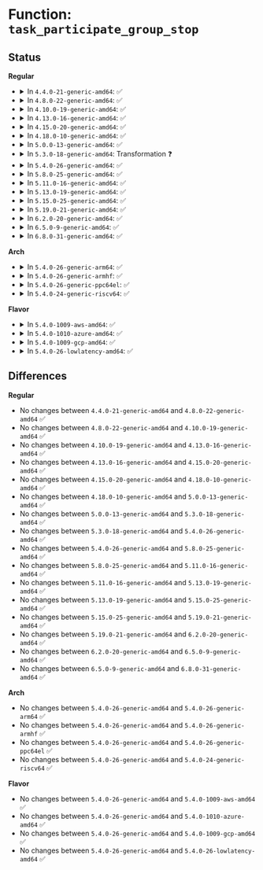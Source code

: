 # Function: <code>task_participate_group_stop</code>

## Status
<b>Regular</b>
<ul>
<li>
<details>
<summary>In <code>4.4.0-21-generic-amd64</code>: ✅</summary>

```c
bool task_participate_group_stop(struct task_struct * task)
```

```json
{
  "name": "task_participate_group_stop",
  "collision_type": "Unique Static",
  "inline_type": "No",
  "funcs": [
    {
      "addr": 18446744071579425456,
      "name": "task_participate_group_stop",
      "external": false,
      "loc": "kernel/signal.c:329",
      "file": "kernel/signal.c",
      "inline": "seen, unknown",
      "caller_inline": [],
      "caller_func": [
        "kernel/signal.c:ptrace_stop",
        "kernel/signal.c:do_signal_stop",
        "kernel/signal.c:exit_signals"
      ]
    }
  ],
  "symbols": [
    {
      "addr": 18446744071579425456,
      "name": "task_participate_group_stop",
      "section": ".text",
      "bind": "STB_LOCAL",
      "size": 200
    }
  ]
}
```
</details>
</li>
<li>
<details>
<summary>In <code>4.8.0-22-generic-amd64</code>: ✅</summary>

```c
bool task_participate_group_stop(struct task_struct * task)
```

```json
{
  "name": "task_participate_group_stop",
  "collision_type": "Unique Static",
  "inline_type": "No",
  "funcs": [
    {
      "addr": 18446744071579437872,
      "name": "task_participate_group_stop",
      "external": false,
      "loc": "kernel/signal.c:329",
      "file": "kernel/signal.c",
      "inline": "seen, unknown",
      "caller_inline": [],
      "caller_func": [
        "kernel/signal.c:exit_signals",
        "kernel/signal.c:do_signal_stop",
        "kernel/signal.c:ptrace_stop"
      ]
    }
  ],
  "symbols": [
    {
      "addr": 18446744071579437872,
      "name": "task_participate_group_stop",
      "section": ".text",
      "bind": "STB_LOCAL",
      "size": 200
    }
  ]
}
```
</details>
</li>
<li>
<details>
<summary>In <code>4.10.0-19-generic-amd64</code>: ✅</summary>

```c
bool task_participate_group_stop(struct task_struct * task)
```

```json
{
  "name": "task_participate_group_stop",
  "collision_type": "Unique Static",
  "inline_type": "No",
  "funcs": [
    {
      "addr": 18446744071579458208,
      "name": "task_participate_group_stop",
      "external": false,
      "loc": "kernel/signal.c:329",
      "file": "kernel/signal.c",
      "inline": "seen, unknown",
      "caller_inline": [],
      "caller_func": [
        "kernel/signal.c:exit_signals",
        "kernel/signal.c:do_signal_stop",
        "kernel/signal.c:ptrace_stop"
      ]
    }
  ],
  "symbols": [
    {
      "addr": 18446744071579458208,
      "name": "task_participate_group_stop",
      "section": ".text",
      "bind": "STB_LOCAL",
      "size": 235
    }
  ]
}
```
</details>
</li>
<li>
<details>
<summary>In <code>4.13.0-16-generic-amd64</code>: ✅</summary>

```c
bool task_participate_group_stop(struct task_struct * task)
```

```json
{
  "name": "task_participate_group_stop",
  "collision_type": "Unique Static",
  "inline_type": "No",
  "funcs": [
    {
      "addr": 18446744071579445936,
      "name": "task_participate_group_stop",
      "external": false,
      "loc": "kernel/signal.c:335",
      "file": "kernel/signal.c",
      "inline": "seen, unknown",
      "caller_inline": [],
      "caller_func": [
        "kernel/signal.c:exit_signals",
        "kernel/signal.c:do_signal_stop",
        "kernel/signal.c:ptrace_stop"
      ]
    }
  ],
  "symbols": [
    {
      "addr": 18446744071579445936,
      "name": "task_participate_group_stop",
      "section": ".text",
      "bind": "STB_LOCAL",
      "size": 132
    }
  ]
}
```
</details>
</li>
<li>
<details>
<summary>In <code>4.15.0-20-generic-amd64</code>: ✅</summary>

```c
bool task_participate_group_stop(struct task_struct * task)
```

```json
{
  "name": "task_participate_group_stop",
  "collision_type": "Unique Static",
  "inline_type": "No",
  "funcs": [
    {
      "addr": 18446744071579474320,
      "name": "task_participate_group_stop",
      "external": false,
      "loc": "kernel/signal.c:337",
      "file": "kernel/signal.c",
      "inline": "seen, unknown",
      "caller_inline": [],
      "caller_func": [
        "kernel/signal.c:exit_signals",
        "kernel/signal.c:do_signal_stop",
        "kernel/signal.c:ptrace_stop"
      ]
    }
  ],
  "symbols": [
    {
      "addr": 18446744071579474320,
      "name": "task_participate_group_stop",
      "section": ".text",
      "bind": "STB_LOCAL",
      "size": 132
    }
  ]
}
```
</details>
</li>
<li>
<details>
<summary>In <code>4.18.0-10-generic-amd64</code>: ✅</summary>

```c
bool task_participate_group_stop(struct task_struct * task)
```

```json
{
  "name": "task_participate_group_stop",
  "collision_type": "Unique Static",
  "inline_type": "No",
  "funcs": [
    {
      "addr": 18446744071579490656,
      "name": "task_participate_group_stop",
      "external": false,
      "loc": "kernel/signal.c:339",
      "file": "kernel/signal.c",
      "inline": "seen, unknown",
      "caller_inline": [],
      "caller_func": [
        "kernel/signal.c:exit_signals",
        "kernel/signal.c:do_signal_stop",
        "kernel/signal.c:ptrace_stop"
      ]
    }
  ],
  "symbols": [
    {
      "addr": 18446744071579490656,
      "name": "task_participate_group_stop",
      "section": ".text",
      "bind": "STB_LOCAL",
      "size": 132
    }
  ]
}
```
</details>
</li>
<li>
<details>
<summary>In <code>5.0.0-13-generic-amd64</code>: ✅</summary>

```c
bool task_participate_group_stop(struct task_struct * task)
```

```json
{
  "name": "task_participate_group_stop",
  "collision_type": "Unique Static",
  "inline_type": "No",
  "funcs": [
    {
      "addr": 18446744071579524128,
      "name": "task_participate_group_stop",
      "external": false,
      "loc": "kernel/signal.c:356",
      "file": "kernel/signal.c",
      "inline": "seen, unknown",
      "caller_inline": [],
      "caller_func": [
        "kernel/signal.c:exit_signals",
        "kernel/signal.c:do_signal_stop",
        "kernel/signal.c:ptrace_stop"
      ]
    }
  ],
  "symbols": [
    {
      "addr": 18446744071579524128,
      "name": "task_participate_group_stop",
      "section": ".text",
      "bind": "STB_LOCAL",
      "size": 132
    }
  ]
}
```
</details>
</li>
<li>
<details>
<summary>In <code>5.3.0-18-generic-amd64</code>: Transformation ❓</summary>

```c
bool task_participate_group_stop(struct task_struct * task)
```

```json
{
  "name": "task_participate_group_stop",
  "collision_type": "Unique Static",
  "inline_type": "No",
  "funcs": [
    {
      "addr": 0,
      "name": "task_participate_group_stop",
      "external": false,
      "loc": "kernel/signal.c:366",
      "file": "kernel/signal.c",
      "inline": "seen, unknown",
      "caller_inline": [],
      "caller_func": [
        "kernel/signal.c:exit_signals",
        "kernel/signal.c:do_signal_stop",
        "kernel/signal.c:ptrace_stop"
      ]
    }
  ],
  "symbols": [
    {
      "addr": 18446744071579543792,
      "name": "task_participate_group_stop",
      "section": ".text",
      "bind": "STB_LOCAL",
      "size": 132
    },
    {
      "addr": 18446744071579570031,
      "name": "task_participate_group_stop.cold",
      "section": ".text",
      "bind": "STB_LOCAL",
      "size": 22
    }
  ]
}
```
</details>
</li>
<li>
<details>
<summary>In <code>5.4.0-26-generic-amd64</code>: ✅</summary>

```c
bool task_participate_group_stop(struct task_struct * task)
```

```json
{
  "name": "task_participate_group_stop",
  "collision_type": "Unique Static",
  "inline_type": "No",
  "funcs": [
    {
      "addr": 18446744071579569904,
      "name": "task_participate_group_stop",
      "external": false,
      "loc": "kernel/signal.c:366",
      "file": "kernel/signal.c",
      "inline": "seen, unknown",
      "caller_inline": [],
      "caller_func": [
        "kernel/signal.c:exit_signals",
        "kernel/signal.c:do_signal_stop",
        "kernel/signal.c:ptrace_stop"
      ]
    }
  ],
  "symbols": [
    {
      "addr": 18446744071579569904,
      "name": "task_participate_group_stop",
      "section": ".text",
      "bind": "STB_LOCAL",
      "size": 132
    }
  ]
}
```
</details>
</li>
<li>
<details>
<summary>In <code>5.8.0-25-generic-amd64</code>: ✅</summary>

```c
bool task_participate_group_stop(struct task_struct * task)
```

```json
{
  "name": "task_participate_group_stop",
  "collision_type": "Unique Static",
  "inline_type": "No",
  "funcs": [
    {
      "addr": 18446744071579600256,
      "name": "task_participate_group_stop",
      "external": false,
      "loc": "kernel/signal.c:366",
      "file": "kernel/signal.c",
      "inline": "seen, unknown",
      "caller_inline": [],
      "caller_func": [
        "kernel/signal.c:exit_signals",
        "kernel/signal.c:do_signal_stop",
        "kernel/signal.c:ptrace_stop"
      ]
    }
  ],
  "symbols": [
    {
      "addr": 18446744071579600256,
      "name": "task_participate_group_stop",
      "section": ".text",
      "bind": "STB_LOCAL",
      "size": 198
    }
  ]
}
```
</details>
</li>
<li>
<details>
<summary>In <code>5.11.0-16-generic-amd64</code>: ✅</summary>

```c
bool task_participate_group_stop(struct task_struct * task)
```

```json
{
  "name": "task_participate_group_stop",
  "collision_type": "Unique Static",
  "inline_type": "No",
  "funcs": [
    {
      "addr": 18446744071579580464,
      "name": "task_participate_group_stop",
      "external": false,
      "loc": "kernel/signal.c:366",
      "file": "kernel/signal.c",
      "inline": "seen, unknown",
      "caller_inline": [],
      "caller_func": [
        "kernel/signal.c:exit_signals",
        "kernel/signal.c:do_signal_stop",
        "kernel/signal.c:ptrace_stop"
      ]
    }
  ],
  "symbols": [
    {
      "addr": 18446744071579580464,
      "name": "task_participate_group_stop",
      "section": ".text",
      "bind": "STB_LOCAL",
      "size": 198
    }
  ]
}
```
</details>
</li>
<li>
<details>
<summary>In <code>5.13.0-19-generic-amd64</code>: ✅</summary>

```c
bool task_participate_group_stop(struct task_struct * task)
```

```json
{
  "name": "task_participate_group_stop",
  "collision_type": "Unique Static",
  "inline_type": "No",
  "funcs": [
    {
      "addr": 18446744071579585872,
      "name": "task_participate_group_stop",
      "external": false,
      "loc": "kernel/signal.c:364",
      "file": "kernel/signal.c",
      "inline": "seen, unknown",
      "caller_inline": [],
      "caller_func": [
        "kernel/signal.c:exit_signals",
        "kernel/signal.c:do_signal_stop",
        "kernel/signal.c:ptrace_stop"
      ]
    }
  ],
  "symbols": [
    {
      "addr": 18446744071579585872,
      "name": "task_participate_group_stop",
      "section": ".text",
      "bind": "STB_LOCAL",
      "size": 198
    }
  ]
}
```
</details>
</li>
<li>
<details>
<summary>In <code>5.15.0-25-generic-amd64</code>: ✅</summary>

```c
bool task_participate_group_stop(struct task_struct * task)
```

```json
{
  "name": "task_participate_group_stop",
  "collision_type": "Unique Static",
  "inline_type": "No",
  "funcs": [
    {
      "addr": 18446744071579659776,
      "name": "task_participate_group_stop",
      "external": false,
      "loc": "kernel/signal.c:365",
      "file": "kernel/signal.c",
      "inline": "seen, unknown",
      "caller_inline": [],
      "caller_func": [
        "kernel/signal.c:exit_signals",
        "kernel/signal.c:do_signal_stop",
        "kernel/signal.c:ptrace_stop"
      ]
    }
  ],
  "symbols": [
    {
      "addr": 18446744071579659776,
      "name": "task_participate_group_stop",
      "section": ".text",
      "bind": "STB_LOCAL",
      "size": 198
    }
  ]
}
```
</details>
</li>
<li>
<details>
<summary>In <code>5.19.0-21-generic-amd64</code>: ✅</summary>

```c
bool task_participate_group_stop(struct task_struct * task)
```

```json
{
  "name": "task_participate_group_stop",
  "collision_type": "Unique Static",
  "inline_type": "No",
  "funcs": [
    {
      "addr": 18446744071579757632,
      "name": "task_participate_group_stop",
      "external": false,
      "loc": "kernel/signal.c:365",
      "file": "kernel/signal.c",
      "inline": "seen, unknown",
      "caller_inline": [],
      "caller_func": [
        "kernel/signal.c:exit_signals",
        "kernel/signal.c:do_signal_stop"
      ]
    }
  ],
  "symbols": [
    {
      "addr": 18446744071579757632,
      "name": "task_participate_group_stop",
      "section": ".text",
      "bind": "STB_LOCAL",
      "size": 225
    }
  ]
}
```
</details>
</li>
<li>
<details>
<summary>In <code>6.2.0-20-generic-amd64</code>: ✅</summary>

```c
bool task_participate_group_stop(struct task_struct * task)
```

```json
{
  "name": "task_participate_group_stop",
  "collision_type": "Unique Static",
  "inline_type": "No",
  "funcs": [
    {
      "addr": 18446744071579889616,
      "name": "task_participate_group_stop",
      "external": false,
      "loc": "kernel/signal.c:365",
      "file": "kernel/signal.c",
      "inline": "seen, unknown",
      "caller_inline": [],
      "caller_func": [
        "kernel/signal.c:exit_signals",
        "kernel/signal.c:do_signal_stop"
      ]
    }
  ],
  "symbols": [
    {
      "addr": 18446744071579889616,
      "name": "task_participate_group_stop",
      "section": ".text",
      "bind": "STB_LOCAL",
      "size": 225
    }
  ]
}
```
</details>
</li>
<li>
<details>
<summary>In <code>6.5.0-9-generic-amd64</code>: ✅</summary>

```c
bool task_participate_group_stop(struct task_struct * task)
```

```json
{
  "name": "task_participate_group_stop",
  "collision_type": "Unique Static",
  "inline_type": "No",
  "funcs": [
    {
      "addr": 18446744071579938800,
      "name": "task_participate_group_stop",
      "external": false,
      "loc": "kernel/signal.c:366",
      "file": "kernel/signal.c",
      "inline": "seen, unknown",
      "caller_inline": [],
      "caller_func": [
        "kernel/signal.c:exit_signals",
        "kernel/signal.c:do_signal_stop"
      ]
    }
  ],
  "symbols": [
    {
      "addr": 18446744071579938800,
      "name": "task_participate_group_stop",
      "section": ".text",
      "bind": "STB_LOCAL",
      "size": 225
    }
  ]
}
```
</details>
</li>
<li>
<details>
<summary>In <code>6.8.0-31-generic-amd64</code>: ✅</summary>

```c
bool task_participate_group_stop(struct task_struct * task)
```

```json
{
  "name": "task_participate_group_stop",
  "collision_type": "Unique Static",
  "inline_type": "No",
  "funcs": [
    {
      "addr": 18446744071579978752,
      "name": "task_participate_group_stop",
      "external": false,
      "loc": "kernel/signal.c:357",
      "file": "kernel/signal.c",
      "inline": "seen, unknown",
      "caller_inline": [],
      "caller_func": [
        "kernel/signal.c:exit_signals",
        "kernel/signal.c:do_signal_stop"
      ]
    }
  ],
  "symbols": [
    {
      "addr": 18446744071579978752,
      "name": "task_participate_group_stop",
      "section": ".text",
      "bind": "STB_LOCAL",
      "size": 225
    }
  ]
}
```
</details>
</li>
</ul>
<b>Arch</b>
<ul>
<li>
<details>
<summary>In <code>5.4.0-26-generic-arm64</code>: ✅</summary>

```c
bool task_participate_group_stop(struct task_struct * task)
```

```json
{
  "name": "task_participate_group_stop",
  "collision_type": "Unique Static",
  "inline_type": "No",
  "funcs": [
    {
      "addr": 18446603336490731920,
      "name": "task_participate_group_stop",
      "external": false,
      "loc": "kernel/signal.c:366",
      "file": "kernel/signal.c",
      "inline": "seen, unknown",
      "caller_inline": [],
      "caller_func": [
        "kernel/signal.c:exit_signals",
        "kernel/signal.c:do_signal_stop",
        "kernel/signal.c:ptrace_stop"
      ]
    }
  ],
  "symbols": [
    {
      "addr": 18446603336490731920,
      "name": "task_participate_group_stop",
      "section": ".text",
      "bind": "STB_LOCAL",
      "size": 184
    }
  ]
}
```
</details>
</li>
<li>
<details>
<summary>In <code>5.4.0-26-generic-armhf</code>: ✅</summary>

```c
bool task_participate_group_stop(struct task_struct * task)
```

```json
{
  "name": "task_participate_group_stop",
  "collision_type": "Unique Static",
  "inline_type": "No",
  "funcs": [
    {
      "addr": 3224784052,
      "name": "task_participate_group_stop",
      "external": false,
      "loc": "kernel/signal.c:366",
      "file": "kernel/signal.c",
      "inline": "seen, unknown",
      "caller_inline": [],
      "caller_func": [
        "kernel/signal.c:exit_signals",
        "kernel/signal.c:do_signal_stop",
        "kernel/signal.c:ptrace_stop"
      ]
    }
  ],
  "symbols": [
    {
      "addr": 3224784052,
      "name": "task_participate_group_stop",
      "section": ".text",
      "bind": "STB_LOCAL",
      "size": 276
    }
  ]
}
```
</details>
</li>
<li>
<details>
<summary>In <code>5.4.0-26-generic-ppc64el</code>: ✅</summary>

```c
bool task_participate_group_stop(struct task_struct * task)
```

```json
{
  "name": "task_participate_group_stop",
  "collision_type": "Unique Static",
  "inline_type": "No",
  "funcs": [
    {
      "addr": 13835058055283554560,
      "name": "task_participate_group_stop",
      "external": false,
      "loc": "kernel/signal.c:366",
      "file": "kernel/signal.c",
      "inline": "seen, unknown",
      "caller_inline": [],
      "caller_func": [
        "kernel/signal.c:exit_signals",
        "kernel/signal.c:do_signal_stop",
        "kernel/signal.c:ptrace_stop"
      ]
    }
  ],
  "symbols": [
    {
      "addr": 13835058055283554560,
      "name": "task_participate_group_stop",
      "section": ".text",
      "bind": "STB_LOCAL",
      "size": 248
    }
  ]
}
```
</details>
</li>
<li>
<details>
<summary>In <code>5.4.0-24-generic-riscv64</code>: ✅</summary>

```c
bool task_participate_group_stop(struct task_struct * task)
```

```json
{
  "name": "task_participate_group_stop",
  "collision_type": "Unique Static",
  "inline_type": "No",
  "funcs": [
    {
      "addr": 18446743936271442036,
      "name": "task_participate_group_stop",
      "external": false,
      "loc": "kernel/signal.c:366",
      "file": "kernel/signal.c",
      "inline": "seen, unknown",
      "caller_inline": [],
      "caller_func": [
        "kernel/signal.c:exit_signals",
        "kernel/signal.c:do_signal_stop",
        "kernel/signal.c:ptrace_stop"
      ]
    }
  ],
  "symbols": [
    {
      "addr": 18446743936271442036,
      "name": "task_participate_group_stop",
      "section": ".text",
      "bind": "STB_LOCAL",
      "size": 154
    }
  ]
}
```
</details>
</li>
</ul>
<b>Flavor</b>
<ul>
<li>
<details>
<summary>In <code>5.4.0-1009-aws-amd64</code>: ✅</summary>

```c
bool task_participate_group_stop(struct task_struct * task)
```

```json
{
  "name": "task_participate_group_stop",
  "collision_type": "Unique Static",
  "inline_type": "No",
  "funcs": [
    {
      "addr": 18446744071579546208,
      "name": "task_participate_group_stop",
      "external": false,
      "loc": "kernel/signal.c:366",
      "file": "kernel/signal.c",
      "inline": "seen, unknown",
      "caller_inline": [],
      "caller_func": [
        "kernel/signal.c:exit_signals",
        "kernel/signal.c:do_signal_stop",
        "kernel/signal.c:ptrace_stop"
      ]
    }
  ],
  "symbols": [
    {
      "addr": 18446744071579546208,
      "name": "task_participate_group_stop",
      "section": ".text",
      "bind": "STB_LOCAL",
      "size": 132
    }
  ]
}
```
</details>
</li>
<li>
<details>
<summary>In <code>5.4.0-1010-azure-amd64</code>: ✅</summary>

```c
bool task_participate_group_stop(struct task_struct * task)
```

```json
{
  "name": "task_participate_group_stop",
  "collision_type": "Unique Static",
  "inline_type": "No",
  "funcs": [
    {
      "addr": 18446744071579474944,
      "name": "task_participate_group_stop",
      "external": false,
      "loc": "kernel/signal.c:366",
      "file": "kernel/signal.c",
      "inline": "seen, unknown",
      "caller_inline": [],
      "caller_func": [
        "kernel/signal.c:exit_signals",
        "kernel/signal.c:do_signal_stop",
        "kernel/signal.c:ptrace_stop"
      ]
    }
  ],
  "symbols": [
    {
      "addr": 18446744071579474944,
      "name": "task_participate_group_stop",
      "section": ".text",
      "bind": "STB_LOCAL",
      "size": 132
    }
  ]
}
```
</details>
</li>
<li>
<details>
<summary>In <code>5.4.0-1009-gcp-amd64</code>: ✅</summary>

```c
bool task_participate_group_stop(struct task_struct * task)
```

```json
{
  "name": "task_participate_group_stop",
  "collision_type": "Unique Static",
  "inline_type": "No",
  "funcs": [
    {
      "addr": 18446744071579543488,
      "name": "task_participate_group_stop",
      "external": false,
      "loc": "kernel/signal.c:366",
      "file": "kernel/signal.c",
      "inline": "seen, unknown",
      "caller_inline": [],
      "caller_func": [
        "kernel/signal.c:exit_signals",
        "kernel/signal.c:do_signal_stop",
        "kernel/signal.c:ptrace_stop"
      ]
    }
  ],
  "symbols": [
    {
      "addr": 18446744071579543488,
      "name": "task_participate_group_stop",
      "section": ".text",
      "bind": "STB_LOCAL",
      "size": 132
    }
  ]
}
```
</details>
</li>
<li>
<details>
<summary>In <code>5.4.0-26-lowlatency-amd64</code>: ✅</summary>

```c
bool task_participate_group_stop(struct task_struct * task)
```

```json
{
  "name": "task_participate_group_stop",
  "collision_type": "Unique Static",
  "inline_type": "No",
  "funcs": [
    {
      "addr": 18446744071579576480,
      "name": "task_participate_group_stop",
      "external": false,
      "loc": "kernel/signal.c:366",
      "file": "kernel/signal.c",
      "inline": "seen, unknown",
      "caller_inline": [],
      "caller_func": [
        "kernel/signal.c:exit_signals",
        "kernel/signal.c:do_signal_stop",
        "kernel/signal.c:ptrace_stop"
      ]
    }
  ],
  "symbols": [
    {
      "addr": 18446744071579576480,
      "name": "task_participate_group_stop",
      "section": ".text",
      "bind": "STB_LOCAL",
      "size": 132
    }
  ]
}
```
</details>
</li>
</ul>

## Differences
<b>Regular</b>
<ul>
<li>
No changes between <code>4.4.0-21-generic-amd64</code> and <code>4.8.0-22-generic-amd64</code> ✅
</li>
<li>
No changes between <code>4.8.0-22-generic-amd64</code> and <code>4.10.0-19-generic-amd64</code> ✅
</li>
<li>
No changes between <code>4.10.0-19-generic-amd64</code> and <code>4.13.0-16-generic-amd64</code> ✅
</li>
<li>
No changes between <code>4.13.0-16-generic-amd64</code> and <code>4.15.0-20-generic-amd64</code> ✅
</li>
<li>
No changes between <code>4.15.0-20-generic-amd64</code> and <code>4.18.0-10-generic-amd64</code> ✅
</li>
<li>
No changes between <code>4.18.0-10-generic-amd64</code> and <code>5.0.0-13-generic-amd64</code> ✅
</li>
<li>
No changes between <code>5.0.0-13-generic-amd64</code> and <code>5.3.0-18-generic-amd64</code> ✅
</li>
<li>
No changes between <code>5.3.0-18-generic-amd64</code> and <code>5.4.0-26-generic-amd64</code> ✅
</li>
<li>
No changes between <code>5.4.0-26-generic-amd64</code> and <code>5.8.0-25-generic-amd64</code> ✅
</li>
<li>
No changes between <code>5.8.0-25-generic-amd64</code> and <code>5.11.0-16-generic-amd64</code> ✅
</li>
<li>
No changes between <code>5.11.0-16-generic-amd64</code> and <code>5.13.0-19-generic-amd64</code> ✅
</li>
<li>
No changes between <code>5.13.0-19-generic-amd64</code> and <code>5.15.0-25-generic-amd64</code> ✅
</li>
<li>
No changes between <code>5.15.0-25-generic-amd64</code> and <code>5.19.0-21-generic-amd64</code> ✅
</li>
<li>
No changes between <code>5.19.0-21-generic-amd64</code> and <code>6.2.0-20-generic-amd64</code> ✅
</li>
<li>
No changes between <code>6.2.0-20-generic-amd64</code> and <code>6.5.0-9-generic-amd64</code> ✅
</li>
<li>
No changes between <code>6.5.0-9-generic-amd64</code> and <code>6.8.0-31-generic-amd64</code> ✅
</li>
</ul>
<b>Arch</b>
<ul>
<li>
No changes between <code>5.4.0-26-generic-amd64</code> and <code>5.4.0-26-generic-arm64</code> ✅
</li>
<li>
No changes between <code>5.4.0-26-generic-amd64</code> and <code>5.4.0-26-generic-armhf</code> ✅
</li>
<li>
No changes between <code>5.4.0-26-generic-amd64</code> and <code>5.4.0-26-generic-ppc64el</code> ✅
</li>
<li>
No changes between <code>5.4.0-26-generic-amd64</code> and <code>5.4.0-24-generic-riscv64</code> ✅
</li>
</ul>
<b>Flavor</b>
<ul>
<li>
No changes between <code>5.4.0-26-generic-amd64</code> and <code>5.4.0-1009-aws-amd64</code> ✅
</li>
<li>
No changes between <code>5.4.0-26-generic-amd64</code> and <code>5.4.0-1010-azure-amd64</code> ✅
</li>
<li>
No changes between <code>5.4.0-26-generic-amd64</code> and <code>5.4.0-1009-gcp-amd64</code> ✅
</li>
<li>
No changes between <code>5.4.0-26-generic-amd64</code> and <code>5.4.0-26-lowlatency-amd64</code> ✅
</li>
</ul>
